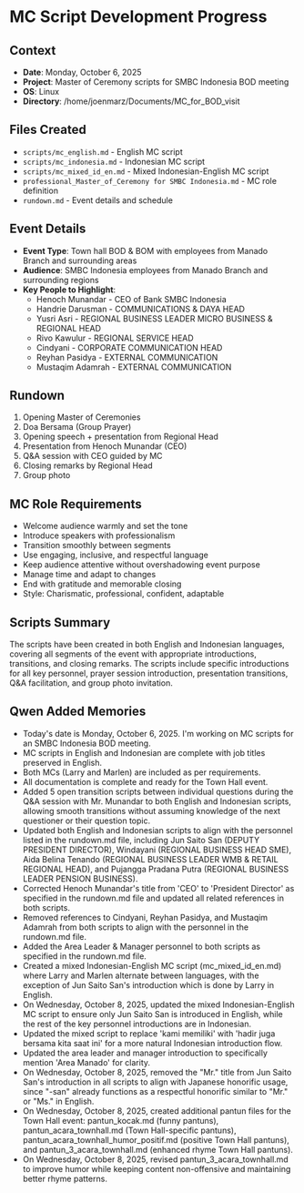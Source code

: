 # MC Script Development Progress

## Context
- **Date**: Monday, October 6, 2025
- **Project**: Master of Ceremony scripts for SMBC Indonesia BOD meeting
- **OS**: Linux
- **Directory**: /home/joenmarz/Documents/MC_for_BOD_visit

## Files Created
- `scripts/mc_english.md` - English MC script
- `scripts/mc_indonesia.md` - Indonesian MC script
- `scripts/mc_mixed_id_en.md` - Mixed Indonesian-English MC script
- `professional_Master_of_Ceremony for SMBC Indonesia.md` - MC role definition
- `rundown.md` - Event details and schedule

## Event Details
- **Event Type**: Town hall BOD & BOM with employees from Manado Branch and surrounding areas
- **Audience**: SMBC Indonesia employees from Manado Branch and surrounding regions
- **Key People to Highlight**:
  - Henoch Munandar - CEO of Bank SMBC Indonesia
  - Handrie Darusman - COMMUNICATIONS & DAYA HEAD
  - Yusri Asri - REGIONAL BUSINESS LEADER MICRO BUSINESS & REGIONAL HEAD
  - Rivo Kawulur - REGIONAL SERVICE HEAD
  - Cindyani - CORPORATE COMMUNICATION HEAD
  - Reyhan Pasidya - EXTERNAL COMMUNICATION
  - Mustaqim Adamrah - EXTERNAL COMMUNICATION

## Rundown
1. Opening Master of Ceremonies
2. Doa Bersama (Group Prayer)
3. Opening speech + presentation from Regional Head
4. Presentation from Henoch Munandar (CEO)
5. Q&A session with CEO guided by MC
6. Closing remarks by Regional Head
7. Group photo

## MC Role Requirements
- Welcome audience warmly and set the tone
- Introduce speakers with professionalism
- Transition smoothly between segments
- Use engaging, inclusive, and respectful language
- Keep audience attentive without overshadowing event purpose
- Manage time and adapt to changes
- End with gratitude and memorable closing
- Style: Charismatic, professional, confident, adaptable

## Scripts Summary
The scripts have been created in both English and Indonesian languages, covering all segments of the event with appropriate introductions, transitions, and closing remarks. The scripts include specific introductions for all key personnel, prayer session introduction, presentation transitions, Q&A facilitation, and group photo invitation.

## Qwen Added Memories
- Today's date is Monday, October 6, 2025. I'm working on MC scripts for an SMBC Indonesia BOD meeting.
- MC scripts in English and Indonesian are complete with job titles preserved in English.
- Both MCs (Larry and Marlen) are included as per requirements.
- All documentation is complete and ready for the Town Hall event.
- Added 5 open transition scripts between individual questions during the Q&A session with Mr. Munandar to both English and Indonesian scripts, allowing smooth transitions without assuming knowledge of the next questioner or their question topic.
- Updated both English and Indonesian scripts to align with the personnel listed in the rundown.md file, including Jun Saito San (DEPUTY PRESIDENT DIRECTOR), Windayani (REGIONAL BUSINESS HEAD SME), Aida Belina Tenando (REGIONAL BUSINESS LEADER WMB & RETAIL REGIONAL HEAD), and Pujangga Pradana Putra (REGIONAL BUSINESS LEADER PENSION BUSINESS).
- Corrected Henoch Munandar's title from 'CEO' to 'President Director' as specified in the rundown.md file and updated all related references in both scripts.
- Removed references to Cindyani, Reyhan Pasidya, and Mustaqim Adamrah from both scripts to align with the personnel in the rundown.md file.
- Added the Area Leader & Manager personnel to both scripts as specified in the rundown.md file.
- Created a mixed Indonesian-English MC script (mc_mixed_id_en.md) where Larry and Marlen alternate between languages, with the exception of Jun Saito San's introduction which is done by Larry in English.
- On Wednesday, October 8, 2025, updated the mixed Indonesian-English MC script to ensure only Jun Saito San is introduced in English, while the rest of the key personnel introductions are in Indonesian.
- Updated the mixed script to replace 'kami memiliki' with 'hadir juga bersama kita saat ini' for a more natural Indonesian introduction flow.
- Updated the area leader and manager introduction to specifically mention 'Area Manado' for clarity.
- On Wednesday, October 8, 2025, removed the "Mr." title from Jun Saito San's introduction in all scripts to align with Japanese honorific usage, since "-san" already functions as a respectful honorific similar to "Mr." or "Ms." in English.
- On Wednesday, October 8, 2025, created additional pantun files for the Town Hall event: pantun_kocak.md (funny pantuns), pantun_acara_townhall.md (Town Hall-specific pantuns), pantun_acara_townhall_humor_positif.md (positive Town Hall pantuns), and pantun_3_acara_townhall.md (enhanced rhyme Town Hall pantuns).
- On Wednesday, October 8, 2025, revised pantun_3_acara_townhall.md to improve humor while keeping content non-offensive and maintaining better rhyme patterns.

